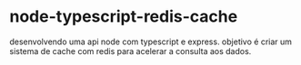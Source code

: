 # node-typescript-redis-cache
desenvolvendo uma api node com typescript e express. objetivo é criar um sistema de cache com redis para acelerar a consulta aos dados.
